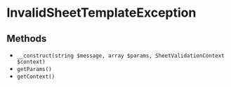 # InvalidSheetTemplateException

## Methods

- `__construct(string $message, array $params, SheetValidationContext $context)`
- `getParams()`
- `getContext()`
